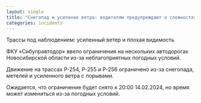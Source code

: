 ```yaml
---
layout: single
title: "Снегопад и усиление ветра: водителям предупреждают о сложностях на дорогах!"
categories: incidents
---
```

Трассы под наблюдением: усиленный ветер и плохая видимость

ФКУ «Сибуправтодор» ввело ограничения на нескольких автодорогах Новосибирской области из-за неблагоприятных погодных условий.

Движение на трассах Р-254, Р-255 и Р-256 ограничено из-за снегопада, метелей и усиленного ветра с порывами.

Ожидается, что ограничение будет снято к 20:00 14.02.2024, но время может измениться из-за погодных условий.
